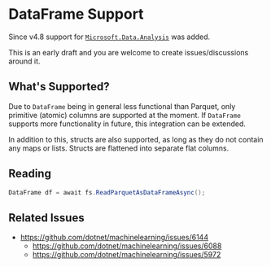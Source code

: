 # DataFrame Support

Since v4.8 support for [`Microsoft.Data.Analysis`](https://www.nuget.org/packages/Microsoft.Data.Analysis) was added. 

This is an early draft and you are welcome to create issues/discussions around it.

## What's Supported?

Due to `DataFrame` being in general less functional than Parquet, only primitive (atomic) columns are supported at the moment. If `DataFrame` supports more functionality in future, this integration can be extended.

In addition to this, structs are also supported, as long as they do not contain any maps or lists. Structs are flattened into separate flat columns.

## Reading

```csharp
DataFrame df = await fs.ReadParquetAsDataFrameAsync();
```

## Related Issues

- https://github.com/dotnet/machinelearning/issues/6144
  - https://github.com/dotnet/machinelearning/issues/6088
  - https://github.com/dotnet/machinelearning/issues/5972